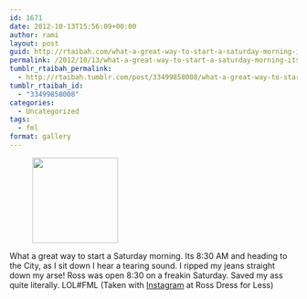 ```yaml
---
id: 1671
date: 2012-10-13T15:56:09+00:00
author: rami
layout: post
guid: http://rtaibah.com/what-a-great-way-to-start-a-saturday-morning-its/
permalink: /2012/10/13/what-a-great-way-to-start-a-saturday-morning-its/
tumblr_rtaibah_permalink:
  - http://rtaibah.tumblr.com/post/33499858008/what-a-great-way-to-start-a-saturday-morning-its
tumblr_rtaibah_id:
  - "33499858008"
categories:
  - Uncategorized
tags:
  - fml
format: gallery
---
```

<div id='gallery-121' class='gallery galleryid-1671 gallery-columns-3 gallery-size-thumbnail'>
  <figure class='gallery-item'> 
  
  <div class='gallery-icon landscape'>
    <a href='http://139.59.20.41/2012/10/13/what-a-great-way-to-start-a-saturday-morning-its/attachment/1672/'><img width="150" height="150" src="http://139.59.20.41/wp-content/uploads/2012/10/tumblr_mbu9lnSWV61qb4qlko1_1280-150x150.jpg" class="attachment-thumbnail size-thumbnail" alt="" srcset="http://139.59.20.41/wp-content/uploads/2012/10/tumblr_mbu9lnSWV61qb4qlko1_1280-150x150.jpg 150w, http://139.59.20.41/wp-content/uploads/2012/10/tumblr_mbu9lnSWV61qb4qlko1_1280-300x300.jpg 300w, http://139.59.20.41/wp-content/uploads/2012/10/tumblr_mbu9lnSWV61qb4qlko1_1280-100x100.jpg 100w, http://139.59.20.41/wp-content/uploads/2012/10/tumblr_mbu9lnSWV61qb4qlko1_1280.jpg 612w" sizes="100vw" /></a>
  </div></figure>
</div>

What a great way to start a Saturday morning. Its 8:30 AM and heading to the City, as I sit down I hear a tearing sound. I ripped my jeans straight down my arse! Ross was open 8:30 on a freakin Saturday. Saved my ass quite literally. LOL#FML (Taken with [Instagram](http://instagram.com) at Ross Dress for Less)